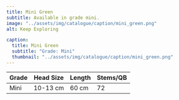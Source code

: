 ```yaml
---
title: Mini Green
subtitle: Available in grade mini.
image: "../assets/img/catalogue/caption/mini_green.png"
alt: Keep Exploring

caption: 
  title: Mini Green
  subtitle: "Grade: Mini"
  thumbnail: "../assets/img/catalogue/caption/mini_green.png"
---
```






| Grade | Head Size | Length | Stems/QB |
|---|---|---|---|
| Mini | 10-13 cm | 60 cm | 72 |
